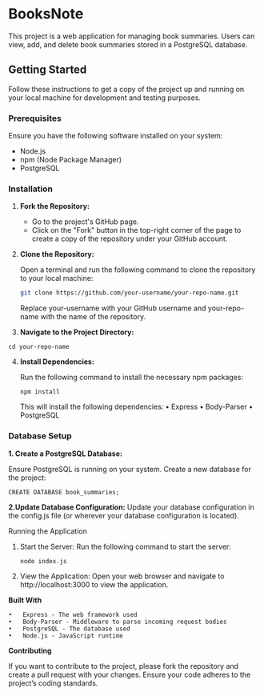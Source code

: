 # BooksNote

This project is a web application for managing book summaries. Users can view, add, and delete book summaries stored in a PostgreSQL database.

## Getting Started

Follow these instructions to get a copy of the project up and running on your local machine for development and testing purposes.

### Prerequisites

Ensure you have the following software installed on your system:

- Node.js
- npm (Node Package Manager)
- PostgreSQL

### Installation

1. **Fork the Repository:**

   - Go to the project's GitHub page.
   - Click on the "Fork" button in the top-right corner of the page to create a copy of the repository under your GitHub account.

2. **Clone the Repository:**

   Open a terminal and run the following command to clone the repository to your local machine:

   ```bash
   git clone https://github.com/your-username/your-repo-name.git
   ```
   Replace your-username with your GitHub username and your-repo-name with the name of the repository.

3.	**Navigate to the Project Directory:**
   ```
   cd your-repo-name
  ```
4.	**Install Dependencies:**

  	Run the following command to install the necessary npm packages:
    ```
    npm install
    ```
    This will install the following dependencies:
	•	Express
	•	Body-Parser
	•	PostgreSQL

### Database Setup

  **1.	Create a PostgreSQL Database:**
  
  Ensure PostgreSQL is running on your system. Create a new database for the project:
  
  ```
  CREATE DATABASE book_summaries;
  ```
  **2.Update Database Configuration:**
  Update your database configuration in the config.js file (or wherever your database configuration is located).

Running the Application
  1.	Start the Server:
     Run the following command to start the server:

    	```node index.js```

2.	View the Application:
Open your web browser and navigate to http://localhost:3000 to view the application.




**Built With**

	•	Express - The web framework used
	•	Body-Parser - Middleware to parse incoming request bodies
	•	PostgreSQL - The database used
	•	Node.js - JavaScript runtime

**Contributing**

If you want to contribute to the project, please fork the repository and create a pull request with your changes. Ensure your code adheres to the project’s coding standards.
